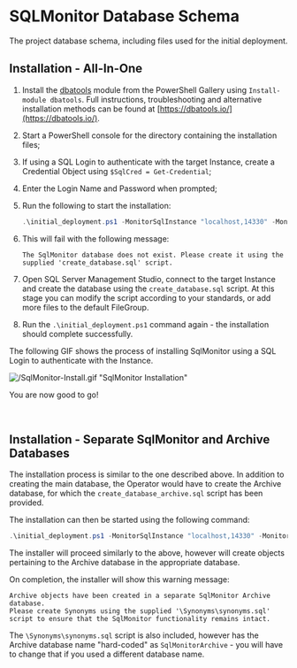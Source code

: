 # SQLMonitor Database Schema

The project database schema, including files used for the initial deployment.

## Installation - All-In-One

1. Install the [dbatools](https://dbatools.io/) module from the PowerShell Gallery using `Install-module dbatools`. Full instructions, troubleshooting and alternative installation methods can be found at [https://dbatools.io/](https://dbatools.io/).

2. Start a PowerShell console for the directory containing the installation files;

3. If using a SQL Login to authenticate with the target Instance, create a Credential Object using `$SqlCred = Get-Credential`;

4. Enter the Login Name and Password when prompted;

5. Run the following to start the installation:  

    ``` powershell
    .\initial_deployment.ps1 -MonitorSqlInstance "localhost,14330" -MonitorSqlAuthCredential $SqlCred -SqlMonitorDatabaseName "SqlMonitor"
    ```  

6. This will fail with the following message:  

    ``` text
    The SqlMonitor database does not exist. Please create it using the supplied 'create_database.sql' script.
    ```

7. Open SQL Server Management Studio, connect to the target Instance and create the database using the `create_database.sql` script. At this stage you can modify the script according to your standards, or add more files to the default FileGroup.

8. Run the `.\initial_deployment.ps1` command again - the installation should complete successfully.

The following GIF shows the process of installing SqlMonitor using a SQL Login to authenticate with the Instance.

![/SqlMonitor-Install.gif "SqlMonitor Installation"](/SqlMonitor-Install.gif)

You are now good to go!

&nbsp;

## Installation - Separate SqlMonitor and Archive Databases

The installation process is similar to the one described above.  In addition to creating the main database, the Operator would have to create the Archive database, for which the `create_database_archive.sql` script has been provided.

The installation can then be started using the following command:  

``` powershell
.\initial_deployment.ps1 -MonitorSqlInstance "localhost,14330" -MonitorSqlAuthCredential $SqlCred -SqlMonitorDatabaseName "SqlMonitor" -SqlMonitorArchiveDatabaseName "SqlMonitorArchive"
```

The installer will proceed similarly to the above, however will create objects pertaining to the Archive database in the appropriate database.

On completion, the installer will show this warning message:  

``` text
Archive objects have been created in a separate SqlMonitor Archive database. 
Please create Synonyms using the supplied '\Synonyms\synonyms.sql' script to ensure that the SqlMonitor functionality remains intact.
```

The `\Synonyms\synonyms.sql` script is also included, however has the Archive database name "hard-coded" as `SqlMonitorArchive` - you will have to change that if you used a different database name.
